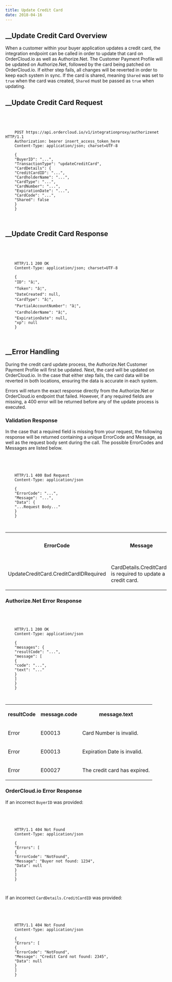 ```yaml
---
title: Update Credit Card
date: 2018-04-16
---
```







##  __Update Credit Card Overview





When a customer within your buyer application updates a credit card, the
integration endpoint can be called in order to update that card on
OrderCloud.io as well as Authorize.Net. The Customer Payment Profile will be
updated on Authorize.Net, followed by the card being patched on OrderCloud.io.
If either step fails, all changes will be reverted in order to keep each
system in sync. If the card is shared, meaning `Shared` was set to `true` when
the card was created, `Shared` must be passed as `true` when updating.









##  __Update Credit Card Request



```


    
    
    POST https://api.ordercloud.io/v1/integrationproxy/authorizenet HTTP/1.1
    Authorization: bearer insert_access_token_here
    Content-Type: application/json; charset=UTF-8
    
    {
    "BuyerID": "...",
    "TransactionType": "updateCreditCard",
    "CardDetails": {
    "CreditCardID": "...",
    "CardholderName": "...",
    "CardType": "...",
    "CardNumber": "...",
    "ExpirationDate": "...",
    "CardCode": "...",
    "Shared": false
    }
    }
    
    

```









##  __Update Credit Card Response



```


    
    
    HTTP/1.1 200 OK
    Content-Type: application/json; charset=UTF-8
    
    {
    "ID": "â¦",
    "Token": "â¦",
    "DateCreated": null,
    "CardType": "â¦",
    "PartialAccountNumber": "â¦",
    "CardholderName": "â¦",
    "ExpirationDate": null,
    "xp": null
    }
    
    

```









##  __Error Handling





During the credit card update process, the Authorize.Net Customer Payment
Profile will first be updated. Next, the card will be updated on
OrderCloud.io. In the case that either step fails, the card data will be
reverted in both locations, ensuring the data is accurate in each system.





Errors will return the exact response directly from the Authorize.Net or
OrderCloud.io endpoint that failed. However, if any required fields are
missing, a 400 error will be returned before any of the update process is
executed.





### Validation Response





In the case that a required field is missing from your request, the following
response will be returned containing a unique ErrorCode and Message, as well
as the request body sent during the call. The possible ErrorCodes and Messages
are listed below.



```


    
    
    HTTP/1.1 400 Bad Request
    Content-Type: application/json
    
    {
    "ErrorCode": "...",
    "Message": "...",
    "Data": {
    "...Request Body..."
    }
    }
    
    

```





  
<table>  
<tr>  
<th>

ErrorCode

</th>  
<th>

Message

</th>  
<th>

Status Code

</th> </tr>  
<tr>  
<td>

UpdateCreditCard.CreditCardIDRequired

</td>  
<td>

CardDetails.CreditCardID is required to update a credit card.

</td>  
<td>

400

</td> </tr> </table>







### Authorize.Net Error Response



```


    
    
    HTTP/1.1 200 OK
    Content-Type: application/json
    
    {
    "messages": {
    "resultCode": "...",
    "message": [
    {
    "code": "...",
    "text": "..."
    }
    ]
    }
    }
    
    

```





  
<table>  
<tr>  
<th>

resultCode

</th>  
<th>

message.code

</th>  
<th>

message.text

</th> </tr>  
<tr>  
<td>

Error

</td>  
<td>

E00013

</td>  
<td>

Card Number is invalid.

</td> </tr>  
<tr>  
<td>

Error

</td>  
<td>

E00013

</td>  
<td>

Expiration Date is invalid.

</td> </tr>  
<tr>  
<td>

Error

</td>  
<td>

E00027

</td>  
<td>

The credit card has expired.

</td> </tr> </table>







### OrderCloud.io Error Response





If an incorrect `BuyerID` was provided:



```


    
    
    HTTP/1.1 404 Not Found
    Content-Type: application/json
    
    {
    "Errors": [
    {
    "ErrorCode": "NotFound",
    "Message": "Buyer not found: 1234",
    "Data": null
    }
    ]
    }
    
    

```





If an incorrect `CardDetails.CreditCardID` was provided:



```


    
    
    HTTP/1.1 404 Not Found
    Content-Type: application/json
    
    {
    "Errors": [
    {
    "ErrorCode": "NotFound",
    "Message": "Credit Card not found: 2345",
    "Data": null
    }
    ]
    }
    
    

```





